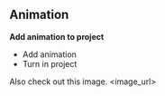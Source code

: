 ## Animation
**Add animation to project** 
* Add animation
* Turn in project

Also check out this image. <image_url>
